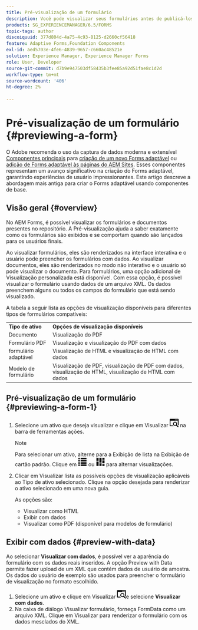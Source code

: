```yaml
---
title: Pré-visualização de um formulário
description: Você pode visualizar seus formulários antes de publicá-los ou ativá-los para garantir que atendam às expectativas. As opções de visualização podem variar entre os tipos de formulário compatíveis.
products: SG_EXPERIENCEMANAGER/6.5/FORMS
topic-tags: author
discoiquuid: 377d804d-4a75-4c93-8125-d2660cf56418
feature: Adaptive Forms,Foundation Components
exl-id: aed5703e-4fe6-4839-9657-c660ac48521e
solution: Experience Manager, Experience Manager Forms
role: User, Developer
source-git-commit: d7b9e947503df58435b3fee85a92d51fae8c1d2d
workflow-type: tm+mt
source-wordcount: '406'
ht-degree: 2%

---
```


# Pré-visualização de um formulário {#previewing-a-form}

<span class="preview"> O Adobe recomenda o uso da captura de dados moderna e extensível [Componentes principais](https://experienceleague.adobe.com/docs/experience-manager-core-components/using/adaptive-forms/introduction.html?lang=pt-BR) para [criação de um novo Forms adaptável](/help/forms/using/create-an-adaptive-form-core-components.md) ou [adição de Forms adaptável às páginas do AEM Sites](/help/forms/using/create-or-add-an-adaptive-form-to-aem-sites-page.md). Esses componentes representam um avanço significativo na criação do Forms adaptável, garantindo experiências de usuário impressionantes. Este artigo descreve a abordagem mais antiga para criar o Forms adaptável usando componentes de base. </span>

## Visão geral {#overview}

No AEM Forms, é possível visualizar os formulários e documentos presentes no repositório. A Pré-visualização ajuda a saber exatamente como os formulários são exibidos e se comportam quando são lançados para os usuários finais.

Ao visualizar formulários, eles são renderizados na interface interativa e o usuário pode preencher os formulários com dados. Ao visualizar documentos, eles são renderizados no modo não interativo e o usuário só pode visualizar o documento. Para formulários, uma opção adicional de Visualização personalizada está disponível. Com essa opção, é possível visualizar o formulário usando dados de um arquivo XML. Os dados preenchem alguns ou todos os campos do formulário que está sendo visualizado.

A tabela a seguir lista as opções de visualização disponíveis para diferentes tipos de formulários compatíveis:

<table>
 <tbody>
  <tr>
   <td><strong>Tipo de ativo</strong><br /> </td>
   <td><strong>Opções de visualização disponíveis</strong><br /> </td>
  </tr>
  <tr>
   <td>Documento</td>
   <td>Visualização do PDF</td>
  </tr>
  <tr>
   <td>Formulário PDF</td>
   <td>Visualização e visualização do PDF com dados<br /> </td>
  </tr>
  <tr>
   <td>formulário adaptável</td>
   <td>Visualização de HTML e visualização de HTML com dados</td>
  </tr>
  <tr>
   <td>Modelo de formulário</td>
   <td>Visualização de PDF, visualização de PDF com dados, visualização de HTML, visualização de HTML com dados<br /> </td>
  </tr>
 </tbody>
</table>

## Pré-visualização de um formulário {#previewing-a-form-1}

1. Selecione um ativo que deseja visualizar e clique em Visualizar ![aem6forms_preview](assets/aem6forms_preview.png) na barra de ferramentas ações.

   >[!NOTE]
   >
   >Para selecionar um ativo, alterne para a Exibição de lista na Exibição de cartão padrão. Clique em ![aem6forms_viewlist](assets/aem6forms_viewlist.png) ou ![aem6forms_viewcard](assets/aem6forms_viewcard.png) para alternar visualizações.

1. Clicar em Visualizar lista as possíveis opções de visualização aplicáveis ao Tipo de ativo selecionado. Clique na opção desejada para renderizar o ativo selecionado em uma nova guia.

   As opções são:

   * Visualizar como HTML
   * Exibir com dados
   * Visualizar como PDF (disponível para modelos de formulário)

## Exibir com dados {#preview-with-data}

Ao selecionar **Visualizar com dados**, é possível ver a aparência do formulário com os dados reais inseridos. A opção Preview with Data permite fazer upload de um XML que contém dados de usuário de amostra. Os dados do usuário de exemplo são usados para preencher o formulário de visualização no formato escolhido.

1. Selecione um ativo e clique em Visualizar ![aem6forms_preview](assets/aem6forms_preview.png)e selecione **Visualizar com dados**.
1. Na caixa de diálogo Visualizar formulário, forneça FormData como um arquivo XML. Clique em Visualizar para renderizar o formulário com os dados mesclados do XML.
